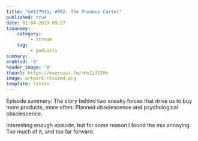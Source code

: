 ```yaml
---
title: "&#127911; #902: The Phoebus Cartel"
published: true
date: 01-04-2019 09:27
taxonomy:
    category:
         - stream
    tag:
         - podcasts
summary:
enabled: '0'
header_image: '0'
theurl: https://overcast.fm/+HuIifSIMs
image: artwork-resized.png
template: listen
---
```

 
Episode summary: The story behind two sneaky forces that drive us to buy more products, more often: Planned obsolescence and psychological obsolescence.

Interesting enough episode, but for some reason I found the mix annoying. Too much of it, and too far forward.
